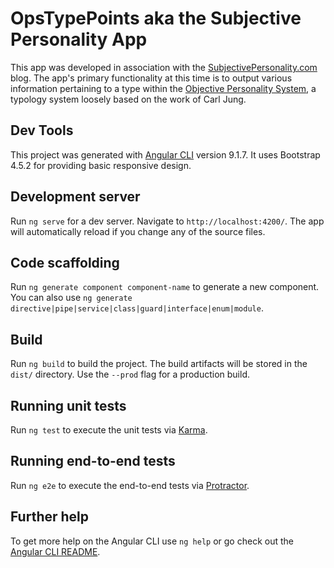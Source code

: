 # OpsTypePoints aka the Subjective Personality App

This app was developed in association with the [SubjectivePersonality.com](https://subjectivepersonality.wordpress.com/) blog.  The app's primary functionality at this time is to output various information pertaining to a type within the [Objective Personality System](https://subjectivepersonality.wordpress.com/2020/08/19/what-is-ops/), a typology system loosely based on the work of Carl Jung.

## Dev Tools

This project was generated with [Angular CLI](https://github.com/angular/angular-cli) version 9.1.7.  It uses Bootstrap 4.5.2 for providing basic responsive design.

## Development server

Run `ng serve` for a dev server. Navigate to `http://localhost:4200/`. The app will automatically reload if you change any of the source files.

## Code scaffolding

Run `ng generate component component-name` to generate a new component. You can also use `ng generate directive|pipe|service|class|guard|interface|enum|module`.

## Build

Run `ng build` to build the project. The build artifacts will be stored in the `dist/` directory. Use the `--prod` flag for a production build.

## Running unit tests

Run `ng test` to execute the unit tests via [Karma](https://karma-runner.github.io).

## Running end-to-end tests

Run `ng e2e` to execute the end-to-end tests via [Protractor](http://www.protractortest.org/).

## Further help

To get more help on the Angular CLI use `ng help` or go check out the [Angular CLI README](https://github.com/angular/angular-cli/blob/master/README.md).

